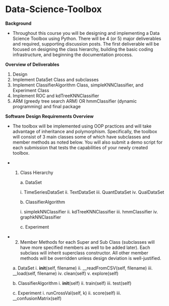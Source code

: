 # Data-Science-Toolbox

**Background**

* Throughout this course you will be designing and implementing a Data Science Toolbox using Python. There will be 4 (or 5) major deliverables and required, supporting discussion posts. The first deliverable will be focused on designing the class hierarchy, building the basic coding infrastructure, and beginning the documentation process.

**Overview of Deliverables**
  1. Design
  2. Implement DataSet Class and subclasses
  3. Implement ClassifierAlgorithm Class, simpleKNNClassifier, and Experiment Class
  4. Implement ROC and kdTreeKNNClassifier
  5. ARM (greedy tree search ARM) OR hmmClassifier (dynamic programming) and final package

**Software Design Requirements Overview**

* The toolbox will be implemented using OOP practices and will take advantage of inheritance and polymorphism. Specifically, the toolbox will consist of 3 main classes some of which have subclasses and member methods as noted below. You will also submit a demo script for each submission that tests the capabilities of your newly created toolbox.
         
* 1. Class Hierarchy 

      a. DataSet

        i. TimeSeriesDataSet 
        ii. TextDataSet
        iii. QuantDataSet
        iv. QualDataSet 

      b. ClassifierAlgorithm

        i. simplekNNClassifier
        ii. kdTreeKNNClassifier
        iii. hmmClassifier 
        iv. graphkNNClassifier 

      c. Experiment
  
* 2. Member Methods for each Super and Sub Class (subclasses will have more specified members as well to be added later). Each subclass will inherit superclass constructor. All other member methods will be overridden unless design deviation is well-justified.

    a. DataSet
      i. __init__(self, filename)
      ii. __readFromCSV(self, filename)
      iii. __load(self, filename)
      iv. clean(self)
      v. explore(self)

    b. ClassifierAlgorithm
      i. __init__(self) 
      ii. train(self)
      iii. test(self) 

    c. Experiment
      i. runCrossVal(self, k)
      ii. score(self)
      iii. __confusionMatrix(self)
 
